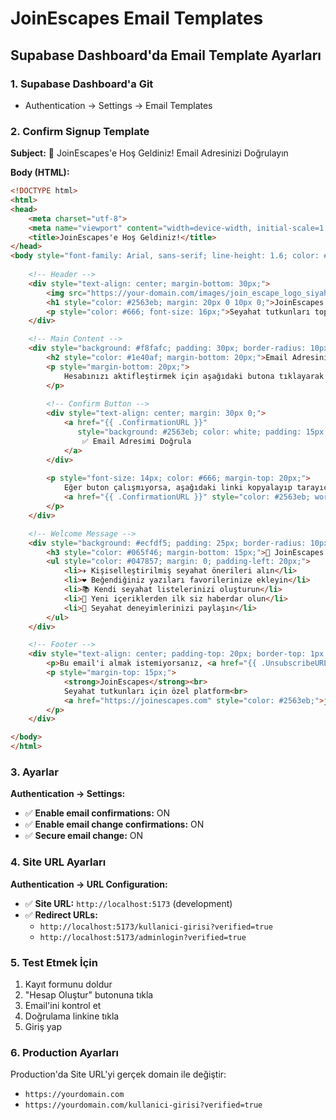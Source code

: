 # JoinEscapes Email Templates

## Supabase Dashboard'da Email Template Ayarları

### 1. Supabase Dashboard'a Git
- Authentication → Settings → Email Templates

### 2. Confirm Signup Template

**Subject:** 🎉 JoinEscapes'e Hoş Geldiniz! Email Adresinizi Doğrulayın

**Body (HTML):**
```html
<!DOCTYPE html>
<html>
<head>
    <meta charset="utf-8">
    <meta name="viewport" content="width=device-width, initial-scale=1.0">
    <title>JoinEscapes'e Hoş Geldiniz!</title>
</head>
<body style="font-family: Arial, sans-serif; line-height: 1.6; color: #333; max-width: 600px; margin: 0 auto; padding: 20px;">
    
    <!-- Header -->
    <div style="text-align: center; margin-bottom: 30px;">
        <img src="https://your-domain.com/images/join_escape_logo_siyah.webp" alt="JoinEscapes" style="height: 60px;">
        <h1 style="color: #2563eb; margin: 20px 0 10px 0;">JoinEscapes'e Hoş Geldiniz! 🎉</h1>
        <p style="color: #666; font-size: 16px;">Seyahat tutkunları topluluğuna katıldığınız için teşekkürler!</p>
    </div>

    <!-- Main Content -->
    <div style="background: #f8fafc; padding: 30px; border-radius: 10px; margin-bottom: 30px;">
        <h2 style="color: #1e40af; margin-bottom: 20px;">Email Adresinizi Doğrulayın</h2>
        <p style="margin-bottom: 20px;">
            Hesabınızı aktifleştirmek için aşağıdaki butona tıklayarak email adresinizi doğrulayın:
        </p>
        
        <!-- Confirm Button -->
        <div style="text-align: center; margin: 30px 0;">
            <a href="{{ .ConfirmationURL }}" 
               style="background: #2563eb; color: white; padding: 15px 30px; text-decoration: none; border-radius: 8px; font-weight: bold; display: inline-block;">
                ✅ Email Adresimi Doğrula
            </a>
        </div>
        
        <p style="font-size: 14px; color: #666; margin-top: 20px;">
            Eğer buton çalışmıyorsa, aşağıdaki linki kopyalayıp tarayıcınıza yapıştırın:<br>
            <a href="{{ .ConfirmationURL }}" style="color: #2563eb; word-break: break-all;">{{ .ConfirmationURL }}</a>
        </p>
    </div>

    <!-- Welcome Message -->
    <div style="background: #ecfdf5; padding: 25px; border-radius: 10px; border-left: 4px solid #10b981; margin-bottom: 30px;">
        <h3 style="color: #065f46; margin-bottom: 15px;">🌟 JoinEscapes'te Neler Yapabilirsiniz?</h3>
        <ul style="color: #047857; margin: 0; padding-left: 20px;">
            <li>✈️ Kişiselleştirilmiş seyahat önerileri alın</li>
            <li>❤️ Beğendiğiniz yazıları favorilerinize ekleyin</li>
            <li>📚 Kendi seyahat listelerinizi oluşturun</li>
            <li>🔔 Yeni içeriklerden ilk siz haberdar olun</li>
            <li>💬 Seyahat deneyimlerinizi paylaşın</li>
        </ul>
    </div>

    <!-- Footer -->
    <div style="text-align: center; padding-top: 20px; border-top: 1px solid #e5e7eb; color: #666; font-size: 14px;">
        <p>Bu email'i almak istemiyorsanız, <a href="{{ .UnsubscribeURL }}" style="color: #2563eb;">buradan</a> abonelikten çıkabilirsiniz.</p>
        <p style="margin-top: 15px;">
            <strong>JoinEscapes</strong><br>
            Seyahat tutkunları için özel platform<br>
            <a href="https://joinescapes.com" style="color: #2563eb;">joinescapes.com</a>
        </p>
    </div>

</body>
</html>
```

### 3. Ayarlar

**Authentication → Settings:**
- ✅ **Enable email confirmations:** ON
- ✅ **Enable email change confirmations:** ON  
- ✅ **Secure email change:** ON

### 4. Site URL Ayarları

**Authentication → URL Configuration:**
- ✅ **Site URL:** `http://localhost:5173` (development)
- ✅ **Redirect URLs:** 
  - `http://localhost:5173/kullanici-girisi?verified=true`
  - `http://localhost:5173/adminlogin?verified=true`

### 5. Test Etmek İçin

1. Kayıt formunu doldur
2. "Hesap Oluştur" butonuna tıkla
3. Email'ini kontrol et
4. Doğrulama linkine tıkla
5. Giriş yap

### 6. Production Ayarları

Production'da Site URL'yi gerçek domain ile değiştir:
- `https://yourdomain.com`
- `https://yourdomain.com/kullanici-girisi?verified=true`
